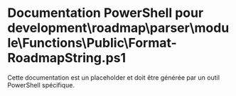 # Documentation PowerShell pour development\roadmap\parser\module\Functions\Public\Format-RoadmapString.ps1

Cette documentation est un placeholder et doit être générée par un outil PowerShell spécifique.
